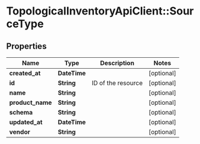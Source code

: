 # TopologicalInventoryApiClient::SourceType

## Properties
Name | Type | Description | Notes
------------ | ------------- | ------------- | -------------
**created_at** | **DateTime** |  | [optional] 
**id** | **String** | ID of the resource | [optional] 
**name** | **String** |  | [optional] 
**product_name** | **String** |  | [optional] 
**schema** | **String** |  | [optional] 
**updated_at** | **DateTime** |  | [optional] 
**vendor** | **String** |  | [optional] 


